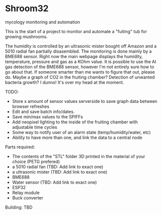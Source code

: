 # Shroom32
mycology monitoring and automation

This is the start of a project to monitor and automate a "fuiting" tub for growing mushrooms. 

The humidity is controlled by an ultrasonic mister bought off Amazon and a 5010 radial fan partially disasembled. The monitoring is done mainly by a BME688 sensor. 
Right now the main webpage displays the humidity, temperature, pressure and gas as a KOhm value. 
It is possible to use the AI gas detection of the BME688 sensor, however I'm not entirely sure how to go about that. If someone smarter than me wants to figure that out, please do. Maybe a graph of CO2 in the fruiting chamber? Detection of unwanted bacteria growth? I dunno! It's over my head at the moment. 

TODO:

- Store x amount of sensor values serverside to save graph data between browser refreshes
- Edit and save batch info/dates.
- Save min/max values to the SPIFFs 
- Add neopixel lighting to the inside of the fruiting chamber with adjustable time cycles
- Some way to notify user of an alarm state (temp/humidity/water, etc)
- Ability to have more than one, and link the data to a central node

Parts required:
- The contents of the "STL" folder 3D printed in the material of your choice (PETG prefered)
- a 5010 radial fan (TBD: Add link to exact one)
- a ultrasonic mister (TBD: Add link to exact one)
- BME688
- Water sensor (TBD: Add link to exact one)
- ESP32
- Relay module
- Buck converter

Building:
TBD
